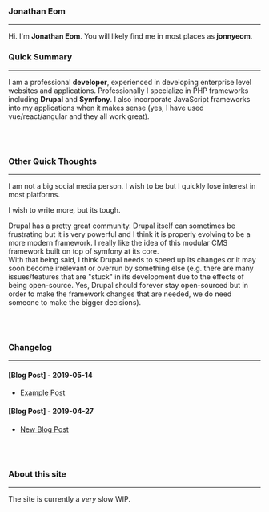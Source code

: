 ### Jonathan Eom
___
Hi. I'm **Jonathan Eom**. You will likely find me in most places as **jonnyeom**.

### Quick Summary
___
I am a professional **developer**, experienced in developing enterprise level 
websites and applications. Professionally I specialize in PHP frameworks 
including **Drupal** and **Symfony**. I also incorporate JavaScript frameworks into my applications when it makes sense (yes, I have used vue/react/angular and they all work great).

<br>
<br>

### Other Quick Thoughts
___
I am not a big social media person. I wish to be but I quickly lose interest in most platforms.

I wish to write more, but its tough.

Drupal has a pretty great community. Drupal itself can sometimes be frustrating but it is very powerful and I think it is properly evolving to be a more modern framework. I really like the idea of this modular CMS framework built on top of symfony at its core.  
With that being said, I think Drupal needs to speed up its changes or it may soon become irrelevant or overrun by something else (e.g. there are many issues/features that are "stuck" in its development due to the effects of being open-source. Yes, Drupal should forever stay open-sourced but in order to make the framework changes that are needed, we do need someone to make the bigger decisions).

<br>
<br>

### Changelog
___
#### [Blog Post] - 2019-05-14
* [Example Post](/blog/post/example)
#### [Blog Post] - 2019-04-27
* [New Blog Post](/)
<br>
<br>

### About this site
___
The site is currently a *very* slow WIP.
